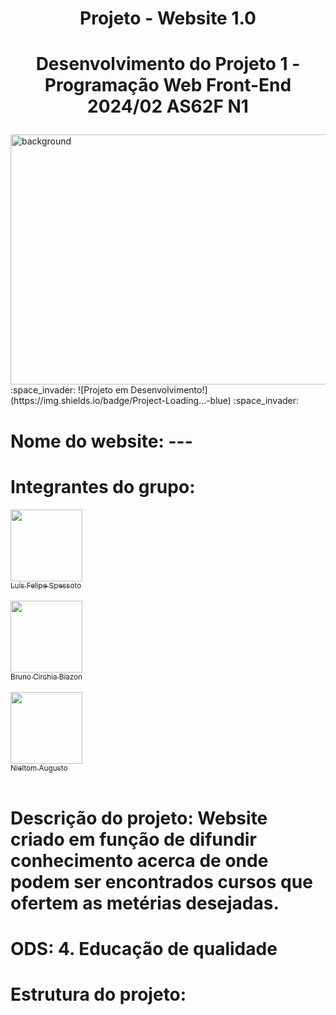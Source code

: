 # <h1 align="center"> Projeto - Website 1.0 </h1>
# <p align="center">Desenvolvimento do Projeto 1 - Programação Web Front-End 2024/02 AS62F N1</p>

<div>
  <img src="img.png/png" alt="background" width="600" height="400" align="center">
</div>
<div>
  :space_invader:
    ![Projeto em Desenvolvimento!](https://img.shields.io/badge/Project-Loading...-blue)
  :space_invader:
</div>
  
# Nome do website: ---

# Integrantes do grupo: <br>
[<img loading="img1" src="https://avatars.githubusercontent.com/u/77413441?v=4" width=115><br><sub>Luís Felipe Spessoto</sub>](https://github.com/Luis-Spessoto) <br> <br>
[<img loading="img2" src="https://avatars.githubusercontent.com/u/184716758?v=4" width=115><br><sub>Bruno Circhia Biazon</sub>](https://github.com/BrunoBiazon) <br> <br>
[<img loading="img3" src="https://avatars.githubusercontent.com/u/120043427?v=4" width=115><br><sub>Nieltom Augusto</sub>](https://github.com/nieltom) <br> <br>


# Descrição do projeto: Website criado em função de difundir conhecimento acerca de onde podem ser encontrados cursos que ofertem as metérias desejadas.

# ODS: 4. Educação de qualidade 

# Estrutura do projeto: 


